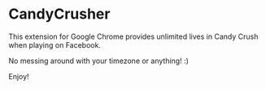 CandyCrusher
============

This extension for Google Chrome provides unlimited lives in Candy Crush when playing on Facebook.

No messing around with your timezone or anything!  :)

Enjoy!

